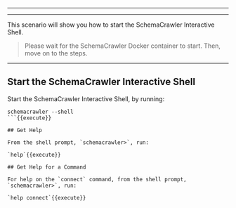 -----
-----
This scenario will show you how to start the SchemaCrawler Interactive Shell.

> Please wait for the SchemaCrawler Docker container to start. Then, move on to the steps.

-----

## Start the SchemaCrawler Interactive Shell

Start the SchemaCrawler Interactive Shell, by running:

```
schemacrawler --shell
```{{execute}}

## Get Help

From the shell prompt, `schemacrawler>`, run:

`help`{{execute}}

## Get Help for a Command

For help on the `connect` command, from the shell prompt, `schemacrawler>`, run:

`help connect`{{execute}}
